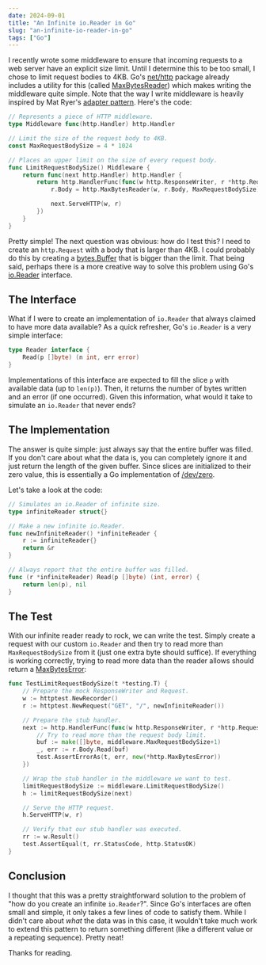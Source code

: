 ```yaml
---
date: 2024-09-01
title: "An Infinite io.Reader in Go"
slug: "an-infinite-io-reader-in-go"
tags: ["Go"]
---
```


I recently wrote some middleware to ensure that incoming requests to a web server have an explicit size limit.
Until I determine this to be too small, I chose to limit request bodies to 4KB.
Go's [net/http](https://pkg.go.dev/net/http) package already includes a utility for this (called [MaxBytesReader](https://pkg.go.dev/net/http#MaxBytesReader)) which makes writing the middleware quite simple.
Note that the way I write middleware is heavily inspired by Mat Ryer's [adapter pattern](https://medium.com/@matryer/writing-middleware-in-golang-and-how-go-makes-it-so-much-fun-4375c1246e81).
Here's the code:

```go
// Represents a piece of HTTP middleware.
type Middleware func(http.Handler) http.Handler

// Limit the size of the request body to 4KB.
const MaxRequestBodySize = 4 * 1024

// Places an upper limit on the size of every request body.
func LimitRequestBodySize() Middleware {
	return func(next http.Handler) http.Handler {
		return http.HandlerFunc(func(w http.ResponseWriter, r *http.Request) {
			r.Body = http.MaxBytesReader(w, r.Body, MaxRequestBodySize)

			next.ServeHTTP(w, r)
		})
	}
}
```

Pretty simple!
The next question was obvious: how do I test this?
I need to create an `http.Request` with a body that is larger than 4KB.
I could probably do this by creating a [bytes.Buffer](https://pkg.go.dev/bytes#Buffer) that is bigger than the limit.
That being said, perhaps there is a more creative way to solve this problem using Go's [io.Reader](https://pkg.go.dev/io#Reader) interface.

## The Interface

What if I were to create an implementation of `io.Reader` that always claimed to have more data available?
As a quick refresher, Go's `io.Reader` is a very simple interface:

```go
type Reader interface {
	Read(p []byte) (n int, err error)
}
```

Implementations of this interface are expected to fill the slice `p` with available data (up to `len(p)`).
Then, it returns the number of bytes written and an error (if one occurred).
Given this information, what would it take to simulate an `io.Reader` that never ends?

## The Implementation

The answer is quite simple: just always say that the entire buffer was filled.
If you don't care about what the data is, you can completely ignore it and just return the length of the given buffer.
Since slices are initialized to their zero value, this is essentially a Go implementation of [/dev/zero](https://en.wikipedia.org/wiki//dev/zero).

Let's take a look at the code:

```go
// Simulates an io.Reader of infinite size.
type infiniteReader struct{}

// Make a new infinite io.Reader.
func newInfiniteReader() *infiniteReader {
	r := infiniteReader{}
	return &r
}

// Always report that the entire buffer was filled.
func (r *infiniteReader) Read(p []byte) (int, error) {
	return len(p), nil
}
```

## The Test

With our infinite reader ready to rock, we can write the test.
Simply create a request with our custom `io.Reader` and then try to read more than `MaxRequestBodySize` from it (just one extra byte should suffice).
If everything is working correctly, trying to read more data than the reader allows should return a [MaxBytesError](https://pkg.go.dev/net/http#MaxBytesError):

```go
func TestLimitRequestBodySize(t *testing.T) {
	// Prepare the mock ResponseWriter and Request.
	w := httptest.NewRecorder()
	r := httptest.NewRequest("GET", "/", newInfiniteReader())

	// Prepare the stub handler.
	next := http.HandlerFunc(func(w http.ResponseWriter, r *http.Request) {
		// Try to read more than the request body limit.
		buf := make([]byte, middleware.MaxRequestBodySize+1)
		_, err := r.Body.Read(buf)
		test.AssertErrorAs(t, err, new(*http.MaxBytesError))
	})

	// Wrap the stub handler in the middleware we want to test.
	limitRequestBodySize := middleware.LimitRequestBodySize()
	h := limitRequestBodySize(next)

	// Serve the HTTP request.
	h.ServeHTTP(w, r)

	// Verify that our stub handler was executed.
	rr := w.Result()
	test.AssertEqual(t, rr.StatusCode, http.StatusOK)
}
```

## Conclusion

I thought that this was a pretty straightforward solution to the problem of "how do you create an infinite `io.Reader`?".
Since Go's interfaces are often small and simple, it only takes a few lines of code to satisfy them.
While I didn't care about _what_ the data was in this case, it wouldn't take much work to extend this pattern to return something different (like a different value or a repeating sequence).
Pretty neat!

Thanks for reading.
